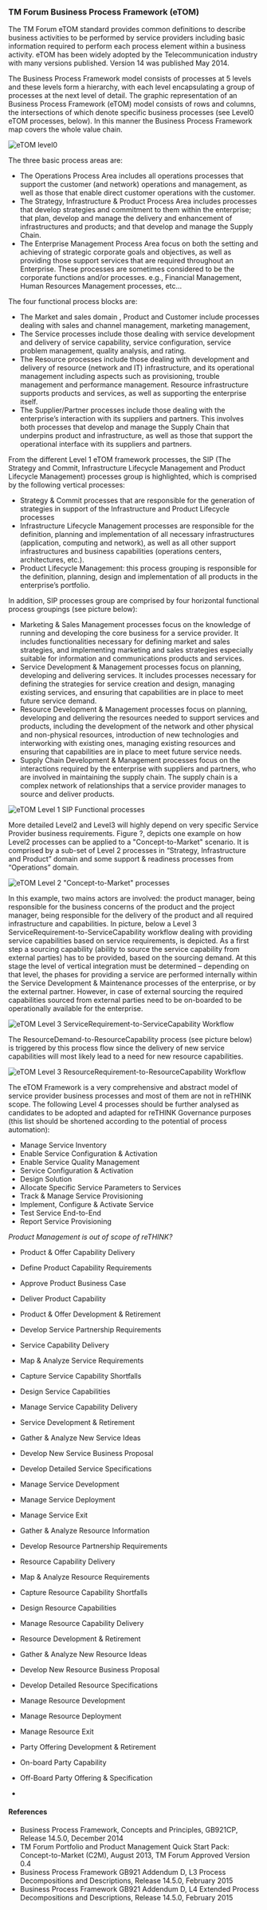 ### TM Forum Business Process Framework (eTOM)

The TM Forum eTOM standard provides common definitions to describe business activities to be performed by service providers including basic information required to perform each process element within a business activity. eTOM has been widely adopted by the Telecommunication industry with many versions published. Version 14 was published May 2014.

The Business Process Framework model consists of processes at 5 levels and these levels form a hierarchy, with each level encapsulating a group of processes at the next level of detail. The graphic representation of an Business Process Framework (eTOM) model consists of rows and columns, the intersections of which denote specific business processes (see Level0 eTOM processes, below). In this manner the Business Process Framework map covers the whole value chain. 

 ![eTOM level0](eTOM-level0.png)
 
The three basic process areas are:
* The Operations Process Area includes all operations processes that support the customer (and network) operations and management, as well as those that enable direct customer operations with the customer. 
* The Strategy, Infrastructure & Product Process Area includes processes that develop strategies and commitment to them within the enterprise; that plan, develop and manage the delivery and enhancement of infrastructures and products; and that develop and manage the Supply Chain.
* The Enterprise Management Process Area focus on both the setting and achieving of strategic corporate goals and objectives, as well as providing those support services that are required throughout an Enterprise. These processes are sometimes considered to be the corporate functions and/or processes. e.g., Financial Management, Human Resources Management processes, etc… 

The four functional process blocks are:
*	The Market and sales domain , Product and Customer include processes dealing with sales and channel management, marketing management, 
*	The Service processes include those dealing with service development and delivery of service capability, service configuration, service problem management, quality analysis, and rating.
*	The Resource processes include those dealing with development and delivery of resource (network and IT) infrastructure, and its operational management including aspects such as provisioning, trouble management and performance management. Resource infrastructure supports products and services, as well as supporting the enterprise itself.
*	The Supplier/Partner processes include those dealing with the enterprise’s interaction with its suppliers and partners. This involves both processes that develop and manage the Supply Chain that underpins product and infrastructure, as well as those that support the operational interface with its suppliers and partners.

From the different Level 1 eTOM framework processes, the SIP (The Strategy and Commit, Infrastructure Lifecycle Management and Product Lifecycle Management) processes group is highlighted, which is comprised by the following vertical processes:

* Strategy & Commit processes that are responsible for the generation of strategies in support of the Infrastructure and Product Lifecycle processes
* Infrastructure Lifecycle Management processes are responsible for the definition, planning and implementation of all necessary infrastructures (application, computing and network), as well as all other support infrastructures and business capabilities (operations centers, architectures, etc.). 
* Product Lifecycle Management: this process grouping is responsible for the definition, planning, design and implementation of all products in the enterprise’s portfolio.

In addition, SIP processes group are comprised by four horizontal functional process groupings (see picture below):
* Marketing & Sales Management processes focus on the knowledge of running and developing the core business for a service provider. It includes functionalities necessary for defining market and sales strategies, and implementing marketing and sales strategies especially suitable for information and communications products and services.
* Service Development & Management processes focus on planning, developing and delivering services. It includes processes necessary for defining the strategies for service creation and design, managing existing services, and ensuring that capabilities are in place to meet future service demand.
* Resource Development & Management processes focus on planning, developing and delivering the resources needed to support services and products, including the development of the network and other physical and non-physical resources, introduction of new technologies and interworking with existing ones, managing existing resources and ensuring that capabilities are in place to meet future service needs.
* Supply Chain Development & Management processes focus on the interactions required by the enterprise with suppliers and partners, who are involved in maintaining the supply chain. The supply chain is a complex network of relationships that a service provider manages to source and deliver products.

 ![eTOM Level 1 SIP Functional processes](eTOM-SIP_functional_groups_Level1.png)

More detailed Level2 and Level3 will highly depend on very specific Service Provider business requirements. Figure ?, depicts one example on how Level2 processes can be applied to a "Concept-to-Market" scenario. It is comprised by a sub-set of Level 2 processes in “Strategy, Infrastructure and Product” domain and some support & readiness processes from “Operations” domain.

 ![eTOM Level 2 "Concept-to-Market" processes](eTOM-level2-concept-to-market.png)

In this example, two mains actors are involved: the product manager, being responsible for the business concerns of the product and the project manager, being responsible for the delivery of the product and all required infrastructure and capabilities. In picture, below a Level 3 ServiceRequirement-to-ServiceCapability workflow dealing with providing service capabilities based on service requirements, is depicted. As a first step a sourcing capability (ability to source the service capability from external parties) has to be provided, based on the sourcing demand. At this stage the level of vertical integration must be determined – depending on that level, the phases for providing a service are performed internally within the Service Development & Maintenance processes of the enterprise, or by the external partner. However, in case of external sourcing the required capabilities sourced from external parties need to be on-boarded to be operationally available for the enterprise. 

 ![eTOM Level 3 ServiceRequirement-to-ServiceCapability Workflow](eTOM-level3-ServiceRequirement-to-ServiceCapability.png)

The ResourceDemand-to-ResourceCapability process (see picture below) is triggered by this process flow since the delivery of new service capabilities will most likely lead to a need for new resource capabilities.

 ![eTOM Level 3 ResourceRequirement-to-ResourceCapability Workflow](eTOM-level3-ResourceRequirement-to-ResourceCapability.png)

The eTOM Framework is a very comprehensive and abstract model of service provider business processes and most of them are not in reTHINK scope. The following Level 4 processes should be further analysed as candidates to be adopted and adapted for reTHINK Governance purposes (this list should be shortened according to the potential of process automation):

* Manage Service Inventory
* Enable Service Configuration & Activation
* Enable Service Quality Management
* Service Configuration & Activation
* Design Solution
* Allocate Specific Service Parameters to Services
* Track & Manage Service Provisioning
* Implement, Configure & Activate Service
* Test Service End-to-End
* Report Service Provisioning
 
*Product Management is out of scope of reTHINK?*
* Product & Offer Capability Delivery
* Define Product Capability Requirements
* Approve Product Business Case
* Deliver Product Capability
* Product & Offer Development & Retirement

* Develop Service Partnership Requirements
* Service Capability Delivery
* Map & Analyze Service Requirements
* Capture Service Capability Shortfalls
* Design Service Capabilities
* Manage Service Capability Delivery
* Service Development & Retirement
* Gather & Analyze New Service Ideas
* Develop New Service Business Proposal
* Develop Detailed Service Specifications
* Manage Service Development
* Manage Service Deployment
* Manage Service Exit
* Gather & Analyze Resource Information
* Develop Resource Partnership Requirements
* Resource Capability Delivery
* Map & Analyze Resource Requirements
* Capture Resource Capability Shortfalls
* Design Resource Capabilities
* Manage Resource Capability Delivery
* Resource Development & Retirement
* Gather & Analyze New Resource Ideas
* Develop New Resource Business Proposal
* Develop Detailed Resource Specifications
* Manage Resource Development
* Manage Resource Deployment
* Manage Resource Exit
* Party Offering Development & Retirement
* On-board Party Capability
* Off-Board Party Offering & Specification
* 

#### References

* Business Process Framework, Concepts and Principles, GB921CP, Release 14.5.0, December 2014
* TM Forum Portfolio and Product Management Quick Start Pack: Concept-to-Market (C2M), August 2013, TM Forum Approved Version 0.4
* Business Process Framework GB921 Addendum D, L3 Process Decompositions and Descriptions, Release 14.5.0, February 2015
* Business Process Framework GB921 Addendum D, L4 Extended Process Decompositions and Descriptions, Release 14.5.0, February 2015

